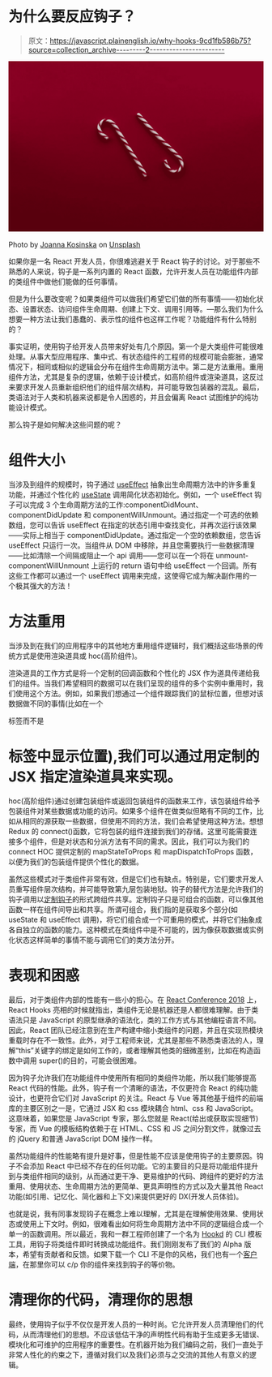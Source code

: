 # 为什么要反应钩子？

> 原文：<https://javascript.plainenglish.io/why-hooks-9cd1fb586b75?source=collection_archive---------2----------------------->

![](img/5c2b53092948b8e8986b4db1d8aff53c.png)

Photo by [Joanna Kosinska](https://unsplash.com/@joannakosinska?utm_source=medium&utm_medium=referral) on [Unsplash](https://unsplash.com?utm_source=medium&utm_medium=referral)

如果你是一名 React 开发人员，你很难逃避关于 React 钩子的讨论。对于那些不熟悉的人来说，钩子是一系列内置的 React 函数，允许开发人员在功能组件内部的类组件中做他们能做的任何事情。

但是为什么要改变呢？如果类组件可以做我们希望它们做的所有事情——初始化状态、设置状态、访问组件生命周期、创建上下文、调用引用等。—那么我们为什么想要一种方法让我们愚蠢的、表示性的组件也这样工作呢？功能组件有什么特别的？

事实证明，使用钩子给开发人员带来好处有几个原因。第一个是大类组件可能很难处理。从事大型应用程序、集中式、有状态组件的工程师的规模可能会膨胀，通常情况下，相同或相似的逻辑会分布在组件生命周期方法中。第二是方法重用。重用组件方法，尤其是复杂的逻辑，依赖于设计模式，如高阶组件或渲染道具，这反过来要求开发人员重新组织他们的组件层次结构，并可能导致包装器的混乱。最后，类语法对于人类和机器来说都是令人困惑的，并且会偏离 React 试图维护的纯功能设计模式。

那么钩子是如何解决这些问题的呢？

# 组件大小

当涉及到组件的规模时，钩子通过 [useEffect](https://reactjs.org/docs/hooks-effect.html) 抽象出生命周期方法中的许多重复功能，并通过个性化的 [useState](https://reactjs.org/docs/hooks-state.html) 调用简化状态初始化。例如，一个 useEffect 钩子可以完成 3 个生命周期方法的工作:componentDidMount、componentDidUpdate 和 componentWillUnmount。通过指定一个可选的依赖数组，您可以告诉 useEffect 在指定的状态引用中查找变化，并再次运行该效果——实际上相当于 componentDidUpdate。通过指定一个空的依赖数组，您告诉 useEffect 只运行一次。当组件从 DOM 中移除，并且您需要执行一些数据清理——比如清除一个间隔或阻止一个 api 调用——您可以在一个将在 unmount- componentWillUnmount 上运行的 return 语句中给 useEffect 一个回调。所有这些工作都可以通过一个 useEffect 调用来完成，这使得它成为解决副作用的一个极其强大的方法！

# 方法重用

当涉及到在我们的应用程序中的其他地方重用组件逻辑时，我们概括这些场景的传统方式是使用渲染道具或 hoc(高阶组件)。

渲染道具的工作方式是将一个定制的回调函数和个性化的 JSX 作为道具传递给我们的组件。当我们希望相同的数据可以在我们呈现的组件的多个实例中重用时，我们使用这个方法。例如，如果我们想通过一个组件跟踪我们的鼠标位置，但想对该数据做不同的事情(比如在一个

标签而不是

# 标签中显示位置),我们可以通过用定制的 JSX 指定渲染道具来实现。

hoc(高阶组件)通过创建包装组件或返回包装组件的函数来工作，该包装组件给予包装组件对某些数据或功能的访问。如果多个组件在做类似但略有不同的工作，比如从相同的源获取一些数据，但使用不同的方法，我们会希望使用这种方法。想想 Redux 的 connect()函数，它将包装的组件连接到我们的存储。这里可能需要连接多个组件，但是对状态和分派方法有不同的需求。因此，我们可以为我们的 connect HOC 提供定制的 mapStateToProps 和 mapDispatchToProps 函数，以便为我们的包装组件提供个性化的数据。

虽然这些模式对于类组件非常有效，但是它们也有缺点。特别是，它们要求开发人员重写组件层次结构，并可能导致第九层包装地狱。钩子的替代方法是允许我们的钩子调用以[定制钩子](https://reactjs.org/docs/hooks-custom.html)的形式跨组件共享。定制钩子只是可组合的函数，可以像其他函数一样在组件间导出和共享。所谓可组合，我们指的是获取多个部分(如 useState 和 useEffect 调用)，将它们组合成一个可重用的模式，并将它们抽象成各自独立的函数的能力。这种模式在类组件中是不可能的，因为像获取数据或实例化状态这样简单的事情不能与调用它们的类方法分开。

# 表现和困惑

最后，对于类组件内部的性能有一些小的担心。在 [React Conference 2018](https://www.youtube.com/watch?v=dpw9EHDh2bM) 上，React Hooks 亮相的时候就指出，类组件无论是机器还是人都很难理解。由于类语法只是 JavaScript 的原型继承的语法化，类的工作方式与其他编程语言不同。因此，React 团队已经注意到在生产构建中缩小类组件的问题，并且在实现热模块重载时存在不一致性。此外，对于工程师来说，尤其是那些不熟悉类语法的人，理解“this”关键字的绑定是如何工作的，或者理解其他类的细微差别，比如在构造函数中调用 super()的目的，可能会很困难。

因为钩子允许我们在功能组件中使用所有相同的类组件功能，所以我们能够提高 React 代码的性能。此外，钩子有一个清晰的语法，不仅更符合 React 的纯功能设计，也更符合它们对 JavaScript 的关注。React 与 Vue 等其他基于组件的前端库的主要区别之一是，它通过 JSX 和 css 模块耦合 html、css 和 JavaScript。这意味着，如果您是 JavaScript 专家，那么您就是 React(给出或获取实现细节)专家，而 Vue 的模板结构依赖于在 HTML、CSS 和 JS 之间分割文件，就像过去的 jQuery 和普通 JavaScript DOM 操作一样。

虽然功能组件的性能略有提升是好事，但是性能不应该是使用钩子的主要原因。钩子不会添加 React 中已经不存在的任何功能。它的主要目的只是将功能组件提升到与类组件相同的级别，从而通过更干净、更易维护的代码、跨组件的更好的方法重用、使用状态、生命周期方法的更简单、更具声明性的方式以及大量其他 React 功能(如引用、记忆化、简化器和上下文)来提供更好的 DX(开发人员体验)。

也就是说，我有同事发现钩子在概念上难以理解，尤其是在理解使用效果、使用状态或使用上下文时。例如，很难看出如何将生命周期方法中不同的逻辑组合成一个单一的函数调用。所以最近，我和一群工程师创建了一个名为 [Hookd](https://github.com/oslabs-beta/hookd) 的 CLI 模板工具，用钩子将类组件即时转换成功能组件。我们刚刚发布了我们的 Alpha 版本，希望有贡献者和反馈。如果下载一个 CLI 不是你的风格，我们也有一个[客户端](https://www.hookd.dev/)，在那里你可以 c/p 你的组件来找到钩子的等价物。

# 清理你的代码，清理你的思想

最终，使用钩子似乎不仅仅是开发人员的一种时尚。它允许开发人员清理他们的代码，从而清理他们的思想。不应该低估干净的声明性代码有助于生成更多无错误、模块化和可维护的应用程序的重要性。在机器开始为我们编码之前，我们一直处于非常人性化的约束之下，遵循对我们以及我们必须与之交流的其他人有意义的逻辑。